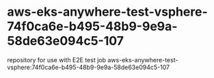 # aws-eks-anywhere-test-vsphere-74f0ca6e-b495-48b9-9e9a-58de63e094c5-107
repository for use with E2E test job aws-eks-anywhere-test-vsphere:74f0ca6e-b495-48b9-9e9a-58de63e094c5-107
